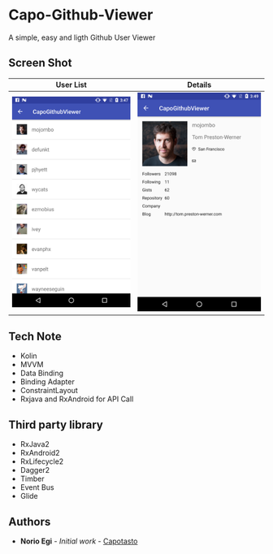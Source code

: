 # Capo-Github-Viewer

A simple, easy and ligth Github User Viewer

## Screen Shot

|User List|Details|
|---|---|
|![TOP](https://raw.githubusercontent.com/Capotasto/Capo-Github-Viewer/screen-shot/screen/device-2018-07-07-154746.png "")|![TOP](https://raw.githubusercontent.com/Capotasto/Capo-Github-Viewer/screen-shot/screen/device-2018-07-07-154919.png "")|
## Tech Note
- Kolin
- MVVM
- Data Binding
- Binding Adapter 
- ConstraintLayout
- Rxjava and RxAndroid for API Call

## Third party library
- RxJava2
- RxAndroid2
- RxLifecycle2
- Dagger2
- Timber
- Event Bus
- Glide

## Authors

* **Norio Egi** - *Initial work* - [Capotasto](https://github.com/Capotasto)
